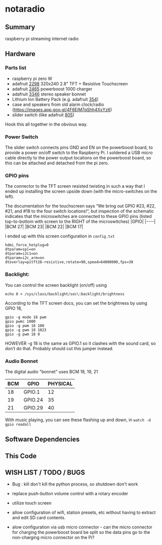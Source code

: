 # notaradio

## Summary

raspberry pi streaming internet radio
## Hardware 

### Parts list
- raspberry pi zero W
- adafruit [2298](https://www.adafruit.com/product/2298) 320x240 2.8" TFT + Resistive Touchscreen
- adafruit [2465](https://www.adafruit.com/product/2465) powerboost 1000 charger 
- adafruit [3346](https://www.adafruit.com/product/3346) stereo speaker bonnet
- Lithium Ion Battery Pack (e.g. adafruit [354](https://www.adafruit.com/product/354))
- case and speakers from old alarm clock/radio (https://images.app.goo.gl/4F6EjM7qShh4XxYz6)
- slider switch (like adafruit [805](https://www.adafruit.com/product/805))

Hook this all together in the obvious way. 
### Power Switch
The slider switch connects pins GND and EN on the powerboost board, to provide a power on/off switch to the Raspberry Pi.  I soldered a USB micro cable directly to the power output locations on the powerboost board, so this can be attached and detached from the pi zero.

### GPIO pins
The connector to the TFT screen resisted twisting in such a way that I ended up installing the screen upside down (with the micro-switches on the left).

The documentation for the touchscreen says “We bring out GPIO #23, #22, #21, and #18 to the four switch locations!”, but inspection of the schematic indicates that the microswitches are connected to these GPIO pins (listed top-to-bottom with screen to the RIGHT of the microswitches)
|GPIO|
|----|
|BCM 27|
|BCM 23|
|BCM 22|
|BCM 17|

I ended up with this screen configuration in `config.txt` 

```
hdmi_force_hotplug=0
dtparam=spi=on
dtparam=i2c1=on
dtparam=i2c_arm=on
dtoverlay=pitft28-resistive,rotate=90,speed=64000000,fps=30
```

### Backlight:

You can control the screen backlight (on/off) using
```
echo 0 > /sys/class/backlight/soc\:backlight/brightness
```

According to the TFT screen docs, you can set the brightness by using GPIO 18, 
```
gpio -g mode 18 pwm
gpio pwmc 1000
gpio -g pwm 18 100
gpio -g pwm 18 1023
gpio -g pwm 18 0
```

HOWEVER -g 18 is the same as GPIO.1 so it clashes with the sound card, so don’t do that.  Probably should cut this jumper instead.

### Audio Bonnet
The digital audio "bonnet" uses BCM 18, 19, 21

|BCM|GPIO|PHYSICAL|
|-|-|-|
18|GPIO.1|12
19|GPIO.24|35
21|GPIO.29|40


With music playing, you can see these flashing up and down, in `watch -d gpio readall`





## Software Dependencies

## This Code

## WISH LIST / TODO / BUGS

- Bug : kill don't kill the python process, so shutdown don't work

- replace push-button volume control with a rotary encoder
- utilize touch screen
- allow configuration of wifi, station presets, etc without having to extract and edit SD card contents.
- alow configuration via usb micro connector - can the micro connector for charging the powerboost board be split so the data pins go to the non-charging micro connector on the Pi?
